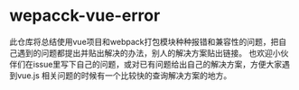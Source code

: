 # wepacck-vue-error
此仓库将总结使用vue项目和webpack打包模块种种报错和兼容性的问题，把自己遇到的问题都提出并贴出解决的办法，别人的解决方案贴出链接。
也欢迎小伙伴们在issue里写下自己的问题，或对已有问题给出自己的解决方案，方便大家遇到vue.js 相关问题的时候有一个比较快的查询解决方案的地方。

